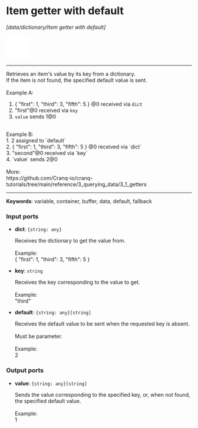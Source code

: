 # Item getter with default

_[data/dictionary/Item getter with default]_

![icon](</assets/icons/88cb21a8-d088-476e-8a3a-fb62c6a5fd58.png>)

---

Retrieves an item's value by its key from a dictionary.<br>
If the item is not found, the specified default value is sent.<br>
<br>
Example A:<br>
1. { "first": 1, "third": 3, "fifth": 5 } @0 received via `dict`<br>
2. "first"@0 received via `key`<br>
3. `value` sends 1@0<br>
<br>
Example B:<br>
1. 2 assigned to `default`<br>
2. { "first": 1, "third": 3, "fifth": 5 } @0 received via `dict`<br>
3. "second"@0 received via `key`<br>
4. `value` sends 2@0<br>
<br>
More:<br>
https://github.com/Cranq-io/cranq-tutorials/tree/main/reference/3_querying_data/3_1_getters<br>

---

__Keywords__: variable, container, buffer, data, default, fallback

### Input ports

* __dict__: ` {string: any} `

    Receives the dictionary to get the value from.<br>
    <br>
    Example:<br>
    { "first": 1, "third": 3, "fifth": 5 }<br>


* __key__: ` string `

    Receives the key corresponding to the value to get.<br>
    <br>
    Example:<br>
    "third"<br>


* __default__: ` {string: any}[string] `

    Receives the default value to be sent when the requested key is absent.<br>
    <br>
    Must be parameter.<br>
    <br>
    Example:<br>
    2<br>

### Output ports

* __value__: ` {string: any}[string] `

    Sends the value corresponding to the specified key, or, when not found, the specified default value.<br>
    <br>
    Example:<br>
    1<br>

